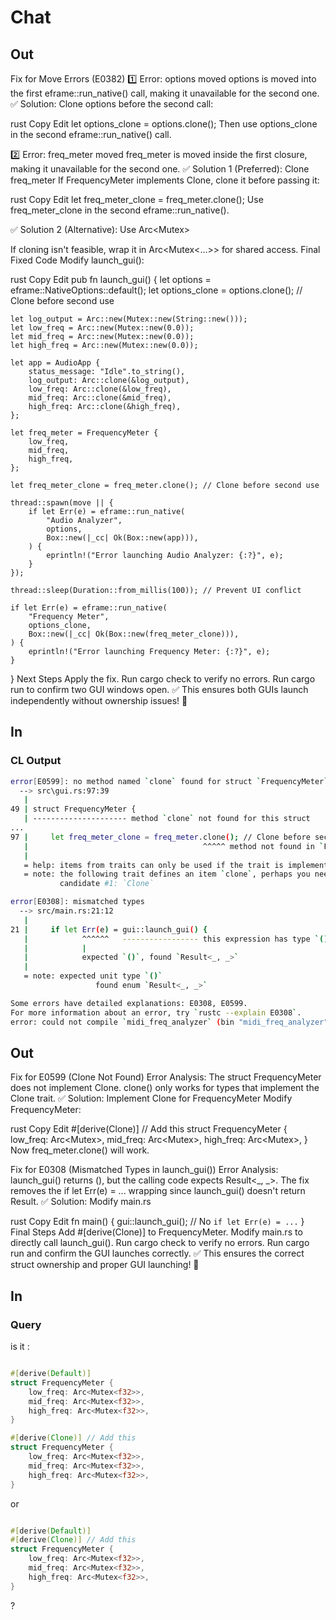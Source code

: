 # Chat

## Out

Fix for Move Errors (E0382)
1️⃣ Error: options moved
options is moved into the first eframe::run_native() call, making it unavailable for the second one.
✅ Solution: Clone options before the second call:

rust
Copy
Edit
let options_clone = options.clone();
Then use options_clone in the second eframe::run_native() call.

2️⃣ Error: freq_meter moved
freq_meter is moved inside the first closure, making it unavailable for the second one.
✅ Solution 1 (Preferred): Clone freq_meter If FrequencyMeter implements Clone, clone it before passing it:

rust
Copy
Edit
let freq_meter_clone = freq_meter.clone();
Use freq_meter_clone in the second eframe::run_native().

✅ Solution 2 (Alternative): Use Arc<Mutex<FrequencyMeter>>

If cloning isn't feasible, wrap it in Arc<Mutex<...>> for shared access.
Final Fixed Code
Modify launch_gui():

rust
Copy
Edit
pub fn launch_gui() {
    let options = eframe::NativeOptions::default();
    let options_clone = options.clone(); // Clone before second use

    let log_output = Arc::new(Mutex::new(String::new()));
    let low_freq = Arc::new(Mutex::new(0.0));
    let mid_freq = Arc::new(Mutex::new(0.0));
    let high_freq = Arc::new(Mutex::new(0.0));

    let app = AudioApp {
        status_message: "Idle".to_string(),
        log_output: Arc::clone(&log_output),
        low_freq: Arc::clone(&low_freq),
        mid_freq: Arc::clone(&mid_freq),
        high_freq: Arc::clone(&high_freq),
    };

    let freq_meter = FrequencyMeter {
        low_freq,
        mid_freq,
        high_freq,
    };

    let freq_meter_clone = freq_meter.clone(); // Clone before second use

    thread::spawn(move || {
        if let Err(e) = eframe::run_native(
            "Audio Analyzer",
            options,
            Box::new(|_cc| Ok(Box::new(app))),
        ) {
            eprintln!("Error launching Audio Analyzer: {:?}", e);
        }
    });

    thread::sleep(Duration::from_millis(100)); // Prevent UI conflict

    if let Err(e) = eframe::run_native(
        "Frequency Meter",
        options_clone,
        Box::new(|_cc| Ok(Box::new(freq_meter_clone))),
    ) {
        eprintln!("Error launching Frequency Meter: {:?}", e);
    }
}
Next Steps
Apply the fix.
Run cargo check to verify no errors.
Run cargo run to confirm two GUI windows open.
✅ This ensures both GUIs launch independently without ownership issues! 🚀

## In

### CL Output

```bash
error[E0599]: no method named `clone` found for struct `FrequencyMeter` in the current scope
  --> src\gui.rs:97:39
   |
49 | struct FrequencyMeter {
   | --------------------- method `clone` not found for this struct
...
97 |     let freq_meter_clone = freq_meter.clone(); // Clone before second use
   |                                       ^^^^^ method not found in `FrequencyMeter`
   |
   = help: items from traits can only be used if the trait is implemented and in scope
   = note: the following trait defines an item `clone`, perhaps you need to implement it:
           candidate #1: `Clone`

error[E0308]: mismatched types
  --> src/main.rs:21:12
   |
21 |     if let Err(e) = gui::launch_gui() {
   |            ^^^^^^   ----------------- this expression has type `()`
   |            |
   |            expected `()`, found `Result<_, _>`
   |
   = note: expected unit type `()`
                   found enum `Result<_, _>`

Some errors have detailed explanations: E0308, E0599.
For more information about an error, try `rustc --explain E0308`.
error: could not compile `midi_freq_analyzer` (bin "midi_freq_analyzer") due to 2 previous errors
```

## Out

Fix for E0599 (Clone Not Found)
Error Analysis:
The struct FrequencyMeter does not implement Clone.
clone() only works for types that implement the Clone trait.
✅ Solution: Implement Clone for FrequencyMeter Modify FrequencyMeter:

rust
Copy
Edit
#[derive(Clone)] // Add this
struct FrequencyMeter {
    low_freq: Arc<Mutex<f32>>,
    mid_freq: Arc<Mutex<f32>>,
    high_freq: Arc<Mutex<f32>>,
}
Now freq_meter.clone() will work.

Fix for E0308 (Mismatched Types in launch_gui())
Error Analysis:
launch_gui() returns (), but the calling code expects Result<_, _>.
The fix removes the if let Err(e) = ... wrapping since launch_gui() doesn't return Result.
✅ Solution: Modify main.rs

rust
Copy
Edit
fn main() {
    gui::launch_gui(); // No `if let Err(e) = ...`
}
Final Steps
Add #[derive(Clone)] to FrequencyMeter.
Modify main.rs to directly call launch_gui().
Run cargo check to verify no errors.
Run cargo run and confirm the GUI launches correctly.
✅ This ensures the correct struct ownership and proper GUI launching! 🚀

## In

### Query

is it :

```rust

#[derive(Default)]
struct FrequencyMeter {
    low_freq: Arc<Mutex<f32>>,
    mid_freq: Arc<Mutex<f32>>,
    high_freq: Arc<Mutex<f32>>,
}

#[derive(Clone)] // Add this
struct FrequencyMeter {
    low_freq: Arc<Mutex<f32>>,
    mid_freq: Arc<Mutex<f32>>,
    high_freq: Arc<Mutex<f32>>,
}

```

or

```rust

#[derive(Default)]
#[derive(Clone)] // Add this
struct FrequencyMeter {
    low_freq: Arc<Mutex<f32>>,
    mid_freq: Arc<Mutex<f32>>,
    high_freq: Arc<Mutex<f32>>,
}

```
?
